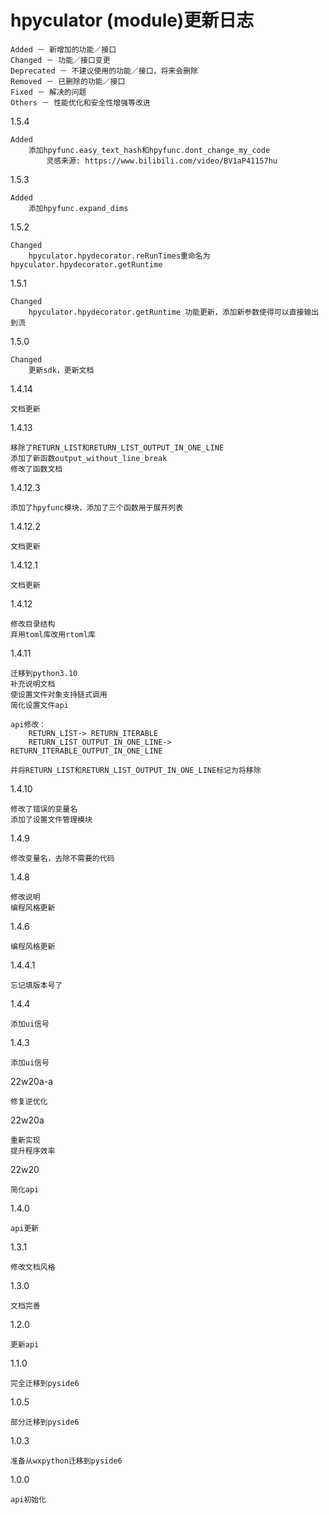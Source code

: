 hpyculator (module)更新日志
====================================

    Added － 新增加的功能／接口
    Changed － 功能／接口变更
    Deprecated － 不建议使用的功能／接口，将来会删除
    Removed － 已删除的功能／接口
    Fixed － 解决的问题
    Others － 性能优化和安全性增强等改进

1.5.4

    Added
        添加hpyfunc.easy_text_hash和hpyfunc.dont_change_my_code
            灵感来源: https://www.bilibili.com/video/BV1aP41157hu

1.5.3

    Added
        添加hpyfunc.expand_dims

1.5.2

    Changed
        hpyculator.hpydecorator.reRunTimes重命名为hpyculator.hpydecorator.getRuntime

1.5.1

    Changed
        hpyculator.hpydecorator.getRuntime 功能更新，添加新参数使得可以直接输出到流

1.5.0

    Changed
        更新sdk，更新文档

1.4.14

    文档更新

1.4.13

    移除了RETURN_LIST和RETURN_LIST_OUTPUT_IN_ONE_LINE
    添加了新函数output_without_line_break
    修改了函数文档

1.4.12.3

    添加了hpyfunc模块，添加了三个函数用于展开列表

1.4.12.2

    文档更新

1.4.12.1

    文档更新

1.4.12

    修改目录结构
    弃用toml库改用rtoml库

1.4.11

    迁移到python3.10
    补充说明文档
    使设置文件对象支持链式调用
    简化设置文件api
    
    api修改：
        RETURN_LIST-> RETURN_ITERABLE
        RETURN_LIST_OUTPUT_IN_ONE_LINE-> RETURN_ITERABLE_OUTPUT_IN_ONE_LINE
    
    并将RETURN_LIST和RETURN_LIST_OUTPUT_IN_ONE_LINE标记为将移除

1.4.10

    修改了错误的变量名
    添加了设置文件管理模块

1.4.9

    修改变量名，去除不需要的代码

1.4.8

    修改说明
    编程风格更新

1.4.6

    编程风格更新

1.4.4.1

    忘记填版本号了

1.4.4

    添加ui信号

1.4.3

    添加ui信号

22w20a-a

    修复逆优化

22w20a

    重新实现
    提升程序效率

22w20

    简化api

1.4.0

    api更新

1.3.1

    修改文档风格

1.3.0

    文档完善

1.2.0

    更新api

1.1.0

    完全迁移到pyside6

1.0.5

    部分迁移到pyside6

1.0.3

    准备从wxpython迁移到pyside6

1.0.0

    api初始化
